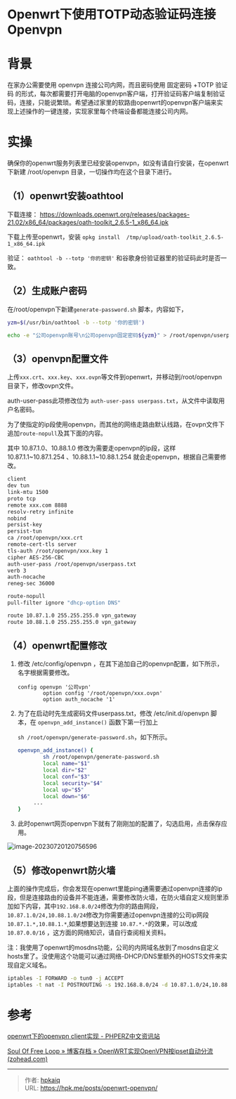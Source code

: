 # Openwrt下使用TOTP动态验证码连接Openvpn


# 背景

在家办公需要使用 openvpn 连接公司内网，而且密码使用  固定密码 +TOTP 验证码 的形式，每次都需要打开电脑的openvpn客户端，打开验证码客户端复制验证码，连接，只能说繁琐。希望通过家里的软路由openwrt的openvpn客户端来实现上述操作的一键连接，实现家里每个终端设备都能连接公司内网。

<!--more-->

# 实操

确保你的openwrt服务列表里已经安装openvpn，如没有请自行安装，在openwrt下新建 /root/openvpn 目录，一切操作均在这个目录下进行。

## （1）openwrt安装oathtool 

下载连接： https://downloads.openwrt.org/releases/packages-21.02/x86_64/packages/oath-toolkit_2.6.5-1_x86_64.ipk

下载上传至openwrt，安装 `opkg install  /tmp/upload/oath-toolkit_2.6.5-1_x86_64.ipk`

验证： `oathtool -b --totp '你的密钥'`  和谷歌身份验证器里的验证码此时是否一致。

## （2）生成账户密码

在/root/openvpn下新建`generate-password.sh` 脚本，内容如下，

```bash
yzm=$(/usr/bin/oathtool -b --totp '你的密钥')

echo -e "公司openvpn账号\n公司openvpn固定密码${yzm}" > /root/openvpn/userpass.txt

```

## （3）openvpn配置文件

上传`xxx.crt`、`xxx.key`、`xxx.ovpn`等文件到openwrt，并移动到/root/openvpn 目录下，修改ovpn文件。

auth-user-pass此项修改位为 `auth-user-pass userpass.txt`，从文件中读取用户名密码。

为了使指定的ip段使用openvpn，而其他的网络走路由默认线路，在ovpn文件下追加`route-nopull`及其下面的内容。

其中 10.87.1.0、10.88.1.0 修改为需要走openvpn的ip段，这样 10.87.1.1~10.87.1.254 、10.88.1.1~10.88.1.254 就会走openvpn，根据自己需要修改。

```bash
client
dev tun
link-mtu 1500
proto tcp
remote xxx.com 8888
resolv-retry infinite
nobind
persist-key
persist-tun
ca /root/openvpn/xxx.crt
remote-cert-tls server
tls-auth /root/openvpn/xxx.key 1
cipher AES-256-CBC
auth-user-pass /root/openvpn/userpass.txt
verb 3
auth-nocache
reneg-sec 36000

route-nopull
pull-filter ignore "dhcp-option DNS"

route 10.87.1.0 255.255.255.0 vpn_gateway
route 10.88.1.0 255.255.255.0 vpn_gateway
```

## （4）openwrt配置修改

1. 修改 /etc/config/openvpn ，在其下追加自己的openvpn配置，如下所示，名字根据需要修改。

   ```
   config openvpn '公司vpn'
           option config '/root/openvpn/xxx.ovpn'
           option auth_nocache '1'
   ```

2. 为了在启动时先生成密码文件userpass.txt，修改 /etc/init.d/openvpn 脚本，在 `openvpn_add_instance()` 函数下第一行加上

    `sh /root/openvpn/generate-password.sh`，如下所示。

   ```bash
   openvpn_add_instance() {
           sh /root/openvpn/generate-password.sh
           local name="$1"
           local dir="$2"
           local conf="$3"
           local security="$4"
           local up="$5"
           local down="$6"
   		...
   }
   ```

3. 此时openwrt网页openvpn下就有了刚刚加的配置了，勾选启用，点击保存应用。

![image-20230720120756596](https://i2.wp.com/telegra.ph/file/0f4dea7f988b1a619fab3.png)

## （5）修改openwrt防火墙

上面的操作完成后，你会发现在openwrt里能ping通需要通过openvpn连接的ip段，但是连接路由的设备并不能连通，需要修改防火墙，在防火墙自定义规则里添加如下内容，其中`192.168.8.0/24`修改为你的路由网段，`10.87.1.0/24,10.88.1.0/24`修改为你需要通过openvpn连接的公司ip网段`10.87.1.*,10.88.1.*`,如果想要达到连接 `10.87.*.*`的效果，可以改成 `10.87.0.0/16` ，这方面的网络知识，请自行查阅相关资料。

注：我使用了openwrt的mosdns功能，公司的内网域名放到了mosdns自定义hosts里了。没使用这个功能可以通过网络-DHCP/DNS里额外的HOSTS文件来实现自定义域名。

```bash
iptables -I FORWARD -o tun0 -j ACCEPT
iptables -t nat -I POSTROUTING -s 192.168.8.0/24 -d 10.87.1.0/24,10.88.1.0/24 -o tun0 -j MASQUERADE
```



# 参考



[openwrt下的openvpn client实现 - PHPERZ中文资讯站](http://www.phperz.com/article/15/1226/177358.html)

[Soul Of Free Loop » 博客存档 » OpenWRT实现OpenVPN按ipset自动分流 (zohead.com)](https://m.zohead.com/archives/openwrt-openvpn-ipset/?wpmp_switcher=true)



---

> 作者: [hpkaiq](https://hpk.me)  
> URL: https://hpk.me/posts/openwrt-openvpn/  


